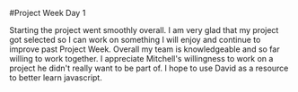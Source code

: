 #Project Week Day 1

Starting the project went smoothly overall. I am very glad that my project got selected so I can work on something I will enjoy and continue to improve past Project Week. Overall my team is knowledgeable and so far willing to work together. I appreciate Mitchell's willingness to work on a project he didn't really want to be part of. I hope to use David as a resource to better learn javascript. 
